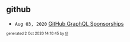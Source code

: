 ## github


* <code>Aug 03, 2020</code> [GitHub GraphQL Sponsorships](2020-08-03T11-03-49-graphql_sponsorships.md)

<sup><sub>generated 2 Oct 2020 14:10:45 by <a href='https://github.com/senorprogrammer/til'>til</a></sub></sup>
